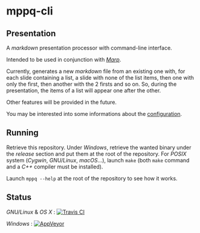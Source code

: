# mppq-cli

## Presentation

A *markdown* presentation processor with command-line interface.

Intended to be used in conjunction with *[Marp](https://q37.info/s/w/marp)*.

Currently, generates a new *markdown* file from an existing one with, for each slide containing a list, a slide with none of the list items, then one with only the first, then another with the 2 firsts and so on. So, during the presentation, the items of a list will appear one after the other.

Other features will be provided in the future.

You may be interested into some informations about the [configuration](http://q37.info/s/c/conf/]).

<!--Go to [http://q37.info/tools/mppq/](http://q37.info/s/t/mppq/) for more information.-->

## Running

Retrieve this repository. Under *Windows*, retrieve the wanted binary under the *release* section and put them at the root of the repository. For *POSIX* system (*Cygwin*, *GNU/Linux*, *macOS*...), launch `make` (both `make` command and a *C++* compiler must be installed).

Launch `mppq --help` at the root of the repository to see how it works.

## Status
*GNU/Linux* & *OS X* : [![Travis CI](https://travis-ci.org/epeios-q37/mppq-cli.png)](https://travis-ci.org/epeios-q37/mppq-cli)
 
*Windows* : [![AppVeyor](http://ci.appveyor.com/api/projects/status/github/epeios-q37/mppq-cli)](http://ci.appveyor.com/project/epeios-q37/mppq-cli)

